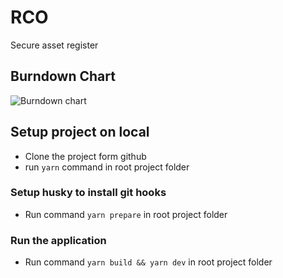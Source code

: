 # RCO

Secure asset register

## Burndown Chart
![Burndown chart](https://docs.google.com/spreadsheets/d/e/2PACX-1vT3qHQ0zwLklv_xYuSBWqyxTWAa0qvZZWVxVoK3JN3NpRExpMwM6rty1yg8G5wtGVBCFpdI8pn9J64j/pubchart?oid=1797582779&format=image)

## Setup project on local

- Clone the project form github
- run `yarn` command in root project folder

### Setup husky to install git hooks

- Run command `yarn prepare` in root project folder

### Run the application

- Run command `yarn build && yarn dev` in root project folder
